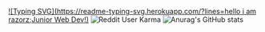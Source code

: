 [![Typing SVG](https://readme-typing-svg.herokuapp.com/?lines=hello i am razorz;Junior Web Dev!)](https://git.io/typing-svg)
<img alt="Reddit User Karma" src="https://img.shields.io/reddit/user-karma/combined/personalsyrup?style=social">
![Anurag's GitHub stats](https://github-readme-stats.vercel.app/api?username=Razor421&show_icons=true&theme=radical)

